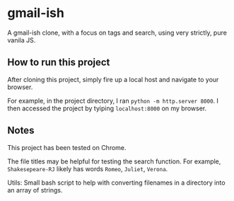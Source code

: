 # gmail-ish
A gmail-ish clone, with a focus on tags and search, using very strictly, pure vanila JS.

## How to run this project
After cloning this project, simply fire up a local host and navigate to your browser.

For example, in the project directory, I ran `python -m http.server 8000`. I then accessed the project by tyiping `localhost:8000` on my browser.

## Notes
This project has been tested on Chrome.

The file titles may be helpful for testing the search function. For example, `Shakesepeare-RJ` likely has words `Romeo`, `Juliet`, `Verona`.

Utils: Small bash script to help with converting filenames in a directory into an array of strings.
